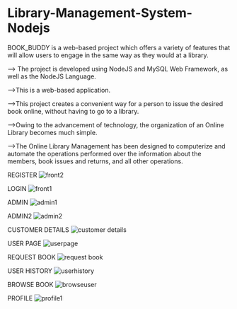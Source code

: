﻿# Library-Management-System-Nodejs
 
 BOOK_BUDDY is a web-based project which offers a variety of features that will allow users to engage in the same way as they would at a library.
 
--> The project is developed using NodeJS and MySQL Web Framework, as well as the NodeJS Language.

-->This is a web-based application. 

-->This project creates a convenient way for a person to issue the desired book online, without having to go to a library.

-->Owing to the advancement of technology, the organization of an Online Library becomes much simple. 

-->The Online Library Management has been designed to computerize and automate the operations performed over the information about the members, book issues and returns, and all other operations.


REGISTER
![front2](https://user-images.githubusercontent.com/59926851/173032531-c08ca12c-d09f-4227-8c4a-551d1f1c1c8c.PNG)


LOGIN
![front1](https://user-images.githubusercontent.com/59926851/173032554-9c496314-a25d-40bd-817b-b6f092ed2bb8.PNG)


ADMIN
![admin1](https://user-images.githubusercontent.com/59926851/173032591-6fbeb33a-8a57-4ccf-a211-7377d7f0f3b1.PNG)


ADMIN2
![admin2](https://user-images.githubusercontent.com/59926851/173032609-ce350f12-d429-4656-b14a-571c5be79515.PNG)


CUSTOMER DETAILS
![customer details](https://user-images.githubusercontent.com/59926851/173032654-6378a552-4deb-4111-9e2d-4f255586f8c0.PNG)


USER PAGE
![userpage](https://user-images.githubusercontent.com/59926851/173032717-5c07c263-1167-469b-aaea-ab82b24e18c6.PNG)


REQUEST BOOK
![request book](https://user-images.githubusercontent.com/59926851/173032758-5a47ad53-08f3-4dc5-8073-b5d2549a6a4c.PNG)


USER HISTORY
![userhistory](https://user-images.githubusercontent.com/59926851/173032786-ff7a64a3-bbae-4caa-b931-1b6e14fd83fb.PNG)


BROWSE BOOK
![browseuser](https://user-images.githubusercontent.com/59926851/173032830-c236953d-0f6d-4bab-9403-e167b7b03b73.PNG)


PROFILE
![profile1](https://user-images.githubusercontent.com/59926851/173032898-dae0d70b-9979-4018-9723-cbee8cc41a43.PNG)
